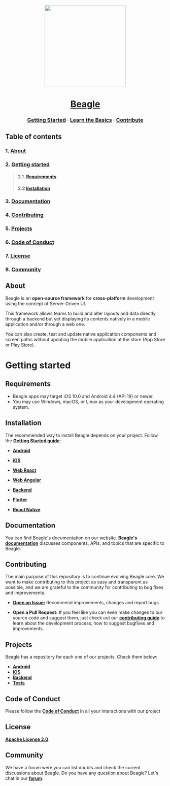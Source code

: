 <!---/
Copyright 2020, 2021 ZUP IT SERVICOS EM TECNOLOGIA E INOVACAO SA

Licensed under the Apache License, Version 2.0 (the "License");
you may not use this file except in compliance with the License.
You may obtain a copy of the License at

     http://www.apache.org/licenses/LICENSE-2.0

Unless required by applicable law or agreed to in writing, software
distributed under the License is distributed on an "AS IS" BASIS,
WITHOUT WARRANTIES OR CONDITIONS OF ANY KIND, either express or implied.
See the License for the specific language governing permissions and
limitations under the License.
--->
<p align="center">
  <img src="https://gblobscdn.gitbook.com/spaces%2F-M-Qy7jZbUpzGRP5GbCZ%2Favatar.png" width="256" height="256" />
</p>

<h1 align="center">
  <a href="https://usebeagle.io/">
    Beagle
  </a>
</h1>


<h3 align="center">
  <a href="https://docs.usebeagle.io">Getting Started</a>
  <span> · </span>
  <a href="https://docs.usebeagle.io/get-started/using-beagle">Learn the Basics</a>
  <span> · </span>
  <a href="https://github.com/ZupIT/beagle/blob/main/CONTRIBUTING.md">Contribute</a>
</h3>

## **Table of contents**
### 1. [**About**](#about)
### 2. [**Getting started**](#getting-started)
>#### 2.1. [**Requirements**](#requirements)
>#### 2.2 [**Installation**](#installation)
### 3. [**Documentation**](#documentation)
### 4. [**Contributing**](#contributing)
### 5. [**Projects**](#projects)
### 6. [**Code of Conduct**](#code-of-conduct)
### 7. [**License**](#license)
### 8. [**Community**](#community)


## **About**
Beagle is an **open-source framework** for **cross-platform** development using the concept of Server-Driven UI.

This framework allows teams to build and alter layouts and data directly through a backend but yet displaying its contents natively in a mobile application and/or through a web one.

You can also create, test and update native application components and screen paths without updating the mobile application at the store (App Store or Play Store).

# **Getting started**

## **Requirements**

- Beagle apps may target iOS 10.0 and Android 4.4 (API 19) or newer. 
- You may use Windows, macOS, or Linux as your development operating system.

## **Installation**
The recommended way to install Beagle depends on your project.
Follow the [**Getting Started guide**](https://docs.usebeagle.io/get-started/installing-beagle):

- [**Android**](https://docs.usebeagle.io/v1.10/android/getting-started/)
- [**iOS**](https://docs.usebeagle.io/v1.10/ios/getting-started/)
- [**Web React**](https://docs.usebeagle.io/v1.10/web/react/react-installing/)
- [**Web Angular**](https://docs.usebeagle.io/v1.10/web/angular/angular-installing/)

- [**Backend**](https://docs.usebeagle.io/v1.10/backend/get-started/installing-beagle/)
- [**Flutter**](https://docs.usebeagle.io/v1.10/flutter/getting-started/)
- [**React Native**](https://docs.usebeagle.io/v1.10/react-native/react-native-installing/)

## **Documentation**

You can find Beagle's documentation on our [website][site].
[**Beagle's documentation**][b-docs] discusses components, APIs, and topics that are specific to Beagle. 

[site]: https://usebeagle.io/
[b-docs]: https://docs.usebeagle.io/

## **Contributing**

The main purpose of this repository is to continue evolving Beagle core. We want to make contributing to this project as easy and transparent as possible, and we are grateful to the community for contributing to bug fixes and improvements. 

- [**Open an Issue:**](https://github.com/ZupIT/beagle/issues/new/choose) Recommend improvements, changes and report bugs

- **Open a Pull Request:** If you feel like you can even make changes to our source code and suggest them, just check out our [**contributing guide**][contribute] to learn about the development process, how to suggest bugfixes and improvements.

[contribute]: https://github.com/ZupIT/beagle/blob/main/CONTRIBUTING.md

## **Projects**

Beagle has a repository for each one of our projects. Check them below: 
- [**Android**][android]
- [**iOS**][ios] 
- [**Backend**][backend] 
- [**Tests**][tests] 

 [android]: https://github.com/ZupIT/beagle-android
 [ios]: https://github.com/ZupIT/beagle-ios
 [Backend]: https://github.com/ZupIT/beagle-backend-kotlin
 [tests]: https://github.com/ZupIT/beagle-tests

## **Code of Conduct**

Please follow the [**Code of Conduct**](https://github.com/ZupIT/beagle/blob/main/CODE_OF_CONDUCT.md) in all your interactions with our project

## **License**
[**Apache License 2.0**](https://github.com/ZupIT/beagle/blob/main/LICENSE.txt).

## **Community**
We have a forum were you can list doubts and check the current discussions about Beagle.
Do you have any question about Beagle? 
Let's chat in our [**forum**](https://forum.zup.com.br/).
